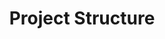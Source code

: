 ---
title: Project Structure
lastmod: 2019-02-27T09:32:30-07:00
draft: false
description: Structuring and Organizing Code in a Cloud Functions Project
video: https://firebasestorage.googleapis.com/v0/b/fireship-app.appspot.com/o/courses%2Fcloud-functions-master-course%2F1-structure.mp4?alt=media&token=afc10ec1-06c4-4ee1-9d3c-6e13976b4cbc
vimeo: 320683959
free: true
weight: 4
emoji: 👶
---
